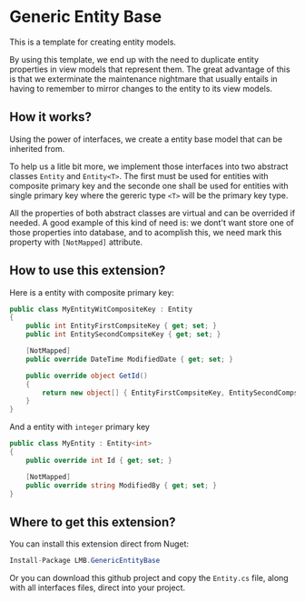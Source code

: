 # Generic Entity Base

This is a template for creating entity models.

By using this template, we end up with the need to duplicate entity properties in view models that represent them.
The great advantage of this is that we exterminate the maintenance nightmare that usually entails in having to remember to mirror changes to the entity to its view models.


## How it works?

Using the power of interfaces, we create a entity base model that can be inherited from.

To help us a litle bit more, we implement those interfaces into two abstract classes `Entity` and `Entity<T>`.
The first must be used for entities with composite primary key and the seconde one shall be used for entities with single primary key where the gereric type `<T>` will be the primary key type.

All the properties of both abstract classes are virtual and can be overrided if needed.
A good example of this kind of need is: we dont't want store one of those properties into database, and to acomplish this, we need mark this property with `[NotMapped]` attribute.

## How to use this extension?

Here is a entity with composite primary key:

```C#
public class MyEntityWitCompositeKey : Entity
{
    public int EntityFirstCompsiteKey { get; set; }
    public int EntitySecondCompsiteKey { get; set; }

    [NotMapped]
    public override DateTime ModifiedDate { get; set; }

    public override object GetId()
    {
        return new object[] { EntityFirstCompsiteKey, EntitySecondCompsiteKey };
    }
}
```

And a entity with `integer` primary key

```C#
public class MyEntity : Entity<int>
{
    public override int Id { get; set; }

    [NotMapped]
    public override string ModifiedBy { get; set; }
}
```

## Where to get this extension?

You can install this extension direct from Nuget:

```C#
Install-Package LMB.GenericEntityBase
```

Or you can download this github project and copy the `Entity.cs` file, along with all interfaces files, direct into your project.
